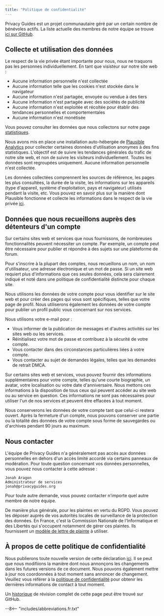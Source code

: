 ```yaml
---
title: "Politique de confidentialité"
---
```


Privacy Guides est un projet communautaire géré par un certain nombre de bénévoles actifs. La liste actuelle des membres de notre équipe se trouve [ici sur GitHub](https://github.com/orgs/privacyguides/people).

## Collecte et utilisation des données

Le respect de la vie privée étant importante pour nous, nous ne traquons pas les personnes individuellement. En tant que visisteur sur notre site web :

- Aucune information personnelle n'est collectée
- Aucune information telle que les cookies n'est stockée dans le navigateur
- Aucune information n'est partagée, envoyée ou vendue à des tiers
- Aucune information n'est partagée avec des sociétés de publicité
- Aucune information n'est exploitée et récoltée pour établir des tendances personnelles et comportementales
- Aucune information n'est monétisée

Vous pouvez consulter les données que nous collectons sur notre page [statistiques](statistics.md).

Nous avons mis en place une installation auto-hébergée de [Plausible Analytics](https://plausible.io) pour collecter certaines données d'utilisation anonymes à des fins statistiques. L'objectif est de suivre les tendances générales du trafic de notre site web, et non de suivre les visiteurs individuellement. Toutes les données sont regroupées uniquement. Aucune information personnelle n'est collectée.

Les données collectées comprennent les sources de référence, les pages les plus consultées, la durée de la visite, les informations sur les appareils (type d'appareil, système d'exploitation, pays et navigateur) utilisés pendant la visite, etc. Vous pouvez en savoir plus sur la manière dont Plausible fonctionne et collecte les informations dans le respect de la vie privée [ici](https://plausible.io/data-policy).

## Données que nous recueillons auprès des détenteurs d'un compte

Sur certains sites web et services que nous fournissons, de nombreuses fonctionnalités peuvent nécessiter un compte. Par exemple, un compte peut être nécessaire pour publier et répondre à des sujets sur une plateforme de forum.

Pour s'inscrire à la plupart des comptes, nous recueillons un nom, un nom d'utilisateur, une adresse électronique et un mot de passe. Si un site web requiert plus d'informations que ces seules données, cela sera clairement indiqué et noté dans une politique de confidentialité distincte pour chaque site.

Nous utilisons les données de votre compte pour vous identifier sur le site web et pour créer des pages qui vous sont spécifiques, telles que votre page de profil. Nous utiliserons également les données de votre compte pour publier un profil public vous concernant sur nos services.

Nous utilisons votre e-mail pour :

- Vous informer de la publication de messages et d'autres activités sur les sites web ou les services.
- Réinitialisez votre mot de passe et contribuez à la sécurité de votre compte.
- Vous contacter dans des circonstances particulières liées à votre compte.
- Vous contacter au sujet de demandes légales, telles que les demandes de retrait DMCA.

Sur certains sites web et services, vous pouvez fournir des informations supplémentaires pour votre compte, telles qu'une courte biographie, un avatar, votre localisation ou votre date d'anniversaire. Nous mettons ces informations à la disposition de tous ceux qui peuvent accéder au site web ou au service en question. Ces informations ne sont pas nécessaires pour utiliser l'un de nos services et peuvent être effacées à tout moment.

Nous conserverons les données de votre compte tant que celui-ci restera ouvert. Après la fermeture d'un compte, nous pouvons conserver une partie ou la totalité des données de votre compte sous forme de sauvegardes ou d'archives pendant 90 jours au maximum.

## Nous contacter

L'équipe de Privacy Guides n'a généralement pas accès aux données personnelles en dehors d'un accès limité accordé via certains panneaux de modération. Pour toute question concernant vos données personnelles, vous pouvez nous contacter à cette adresse :

```text
Jonah Aragon
Administrateur de services
jonah@privacyguides.org
```

Pour toute autre demande, vous pouvez contacter n'importe quel autre membre de notre équipe.

De manière plus générale, pour les plaintes en vertu du RGPD. Vous pouvez les déposer auprès de vos autorités locales de surveillance de la protection des données. En France, c'est la Commission Nationale de l'Informatique et des Libertés qui s'occupent notamment de gérer ces plaintes. Ils fournissent un [modèle de lettre de plainte](https://www.cnil.fr/en/plaintes) à utiliser.

## À propos de cette politique de confidentialité

Nous publierons toute nouvelle version de cette déclaration [ici](privacy-policy.md). Il se peut que nous modifiions la manière dont nous annonçons les changements dans les futures versions de ce document. Nous pouvons également mettre à jour nos coordonnées à tout moment sans annoncer de changement. Veuillez vous référer à la [politique de confidentialité](privacy-policy.md) pour obtenir les dernières informations de contact à tout moment.

Un [historique](https://github.com/privacyguides/privacyguides.org/commits/main/docs/about/privacy-policy.md) de révision complet de cette page peut être trouvé sur GitHub.

--8<-- "includes/abbreviations.fr.txt"
